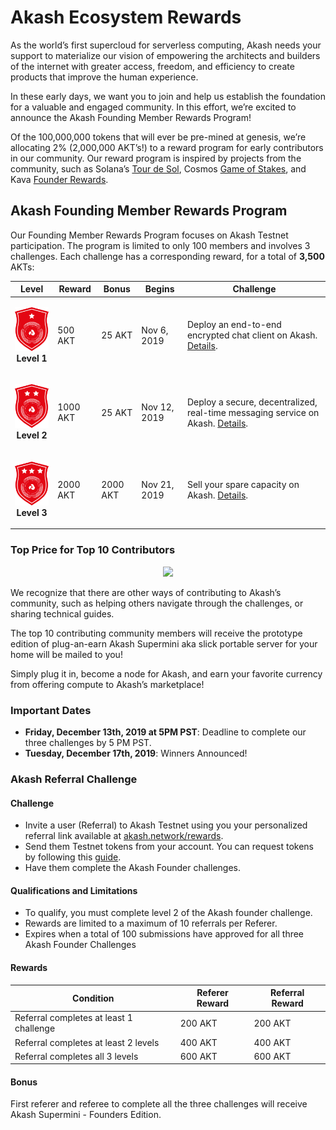 # Akash Ecosystem Rewards

As the world’s first supercloud for serverless computing, Akash needs your support to materialize our vision of empowering the architects and builders of the internet with greater access, freedom, and efficiency to create products that improve the human experience.

In these early days, we want you to join and help us establish the foundation for a valuable and engaged community. In this effort, we’re excited to announce the Akash Founding Member Rewards Program!

Of the 100,000,000 tokens that will ever be pre-mined at genesis, we’re allocating 2% (2,000,000 AKT’s!) to a reward program for early contributors in our community.  Our reward program is inspired by projects from the community, such as Solana’s [Tour de Sol](https://solana.com/tds/), Cosmos [Game of Stakes](https://github.com/cosmos/game-of-stakes), and Kava [Founder Rewards](https://github.com/Kava-Labs/kava/blob/master/docs/REWARDS.md).

## Akash Founding Member Rewards Program

Our Founding Member Rewards Program focuses on Akash Testnet participation.  The program is limited to only 100 members and involves 3 challenges.  Each challenge has a corresponding reward, for a total of **3,500** AKTs:

| Level | Reward | Bonus | Begins | Challenge |
| --- | --- | --- | -- | -- |
| <p align="center"><img width="100" src="doc/Founder-Level1@2x.png"> <br> **Level 1** </p>| 500 AKT | 25 AKT | Nov 6, 2019 | Deploy an end-to-end encrypted chat client on Akash. [Details](founders/level1/README.md).|
| <p align="center"><img width="100" src="doc/Founder-Level2@2x.png"> <br> **Level 2** </p> | 1000 AKT | 25 AKT | Nov 12, 2019 | Deploy a secure, decentralized, real-time messaging service on Akash. [Details](founders/level2/README.md).|
| <p align="center"><img width="100" src="doc/Founder-Level3@2x.png"> <br> **Level 3** </p> | 2000 AKT |  2000 AKT | Nov 21, 2019 | Sell your spare capacity on Akash. [Details](founders/level3/README.md).|

### Top Price for Top 10 Contributors
<p align="center">
<img width="300" src="doc/super-mini.png">
</p>

We recognize that there are other ways of contributing to Akash’s community, such as helping others navigate through the challenges, or sharing technical guides.  

The top 10 contributing community members will receive the prototype edition of plug-an-earn Akash Supermini aka slick portable server for your home will be mailed to you!

Simply plug it in, become a node for Akash, and earn your favorite currency from offering compute to Akash’s marketplace!

### Important Dates

- **Friday, December 13th, 2019 at 5PM PST**: Deadline to complete our three challenges by 5 PM PST.
- **Tuesday, December 17th, 2019**: Winners Announced!

### Akash Referral Challenge

#### Challenge

- Invite a user (Referral) to Akash Testnet using you your personalized referral link available at [akash.network/rewards](https://akash.network/rewards).
- Send them Testnet tokens from your account. You can request tokens by following this [guide](https://docs.akash.network/guides/testnet).
- Have them complete the Akash Founder challenges.

#### Qualifications and Limitations

- To qualify, you must complete level 2 of the Akash founder challenge.
- Rewards are limited to a maximum of 10 referrals per Referer.
- Expires when a total of 100 submissions have approved for all three Akash Founder Challenges

#### Rewards

| Condition | Referer Reward | Referral Reward |
| -- | -- | -- |
| Referral completes at least 1 challenge | 200 AKT | 200 AKT |
| Referral completes at least 2 levels | 400 AKT | 400 AKT |
| Referral completes all 3 levels | 600 AKT | 600 AKT |

#### Bonus

First referer and referee to complete all the three challenges will receive Akash Supermini - Founders Edition.
